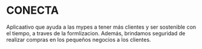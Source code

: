 # CONECTA
Aplicaativo que ayuda a las mypes a tener más clientes y ser sostenible con el tiempo, a traves de la formlizacion. Además, brindamos seguridad de realizar compras en los pequeños negocios a los clientes.
